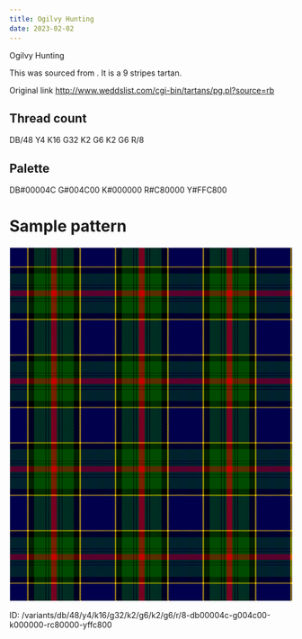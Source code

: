 ```yaml
---
title: Ogilvy Hunting
date: 2023-02-02
---
```

Ogilvy Hunting

This was sourced from <no value>.  It is a 9 stripes tartan.

Original link http://www.weddslist.com/cgi-bin/tartans/pg.pl?source=rb

## Thread count
DB/48 Y4 K16 G32 K2 G6 K2 G6 R/8

## Palette
DB#00004C G#004C00 K#000000 R#C80000 Y#FFC800

# Sample pattern

![Tartan detail](tartan.png "DB/48 Y4 K16 G32 K2 G6 K2 G6 R/8 tartan")

ID: /variants/db/48/y4/k16/g32/k2/g6/k2/g6/r/8-db00004c-g004c00-k000000-rc80000-yffc800
